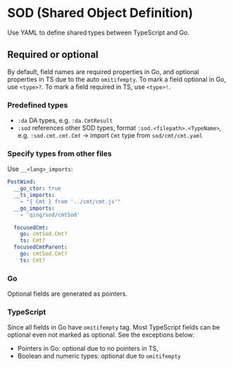 # SOD (Shared Object Definition)

Use YAML to define shared types between TypeScript and Go.

## Required or optional

By default, field names are required properties in Go, and optional properties in TS due to the auto `omitifempty`. To mark a field optional in Go, use `<type>?`. To mark a field required in TS, use `<type>!`.

### Predefined types

- `:da` DA types, e.g. `:da.CmtResult`
- `:sod` references other SOD types, format `:sod.<filepath>.<TypeName>`, e.g. `:sod.cmt.cmt.Cmt` -> import `Cmt` type from `sod/cmt/cmt.yaml`

### Specify types from other files

Use `__<lang>_imports`:

```yaml
PostWind:
  __go_ctor: true
  __ts_imports:
    - "{ Cmt } from '../cmt/cmt.js'"
  __go_imports:
    - 'qing/sod/cmtSod'

  focusedCmt:
    go: cmtSod.Cmt?
    ts: Cmt?
  focusedCmtParent:
    go: cmtSod.Cmt?
    ts: Cmt?
```

### Go

Optional fields are generated as pointers.

### TypeScript

Since all fields in Go have `omitifempty` tag. Most TypeScript fields can be optional even not marked as optional. See the exceptions below:

- Pointers in Go: optional due to no pointers in TS,
- Boolean and numeric types: optional due to `omitifempty`
